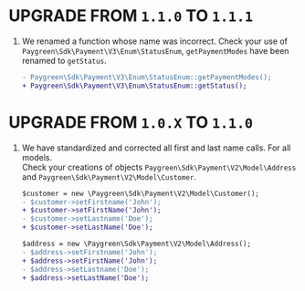 # UPGRADE FROM `1.1.0` TO `1.1.1`

1. We renamed a function whose name was incorrect.
   Check your use of `Paygreen\Sdk\Payment\V3\Enum\StatusEnum`, `getPaymentModes` have been renamed to `getStatus`.
    ```diff
    - Paygreen\Sdk\Payment\V3\Enum\StatusEnum::getPaymentModes();
    + Paygreen\Sdk\Payment\V3\Enum\StatusEnum::getStatus();
    ```

# UPGRADE FROM `1.0.X` TO `1.1.0`

1. We have standardized and corrected all first and last name calls. For all models.  
   Check your creations of objects `Paygreen\Sdk\Payment\V2\Model\Address` and `Paygreen\Sdk\Payment\V2\Model\Customer`.
    ```diff
    $customer = new \Paygreen\Sdk\Payment\V2\Model\Customer();
    - $customer->setFirstname('John');
    + $customer->setFirstName('John');
    - $customer->setLastname('Doe');
    + $customer->setLastName('Doe');
    
    $address = new \Paygreen\Sdk\Payment\V2\Model\Address();
    - $address->setFirstname('John');
    + $address->setFirstName('John');
    - $address->setLastname('Doe');
    + $address->setLastName('Doe');
    ```

